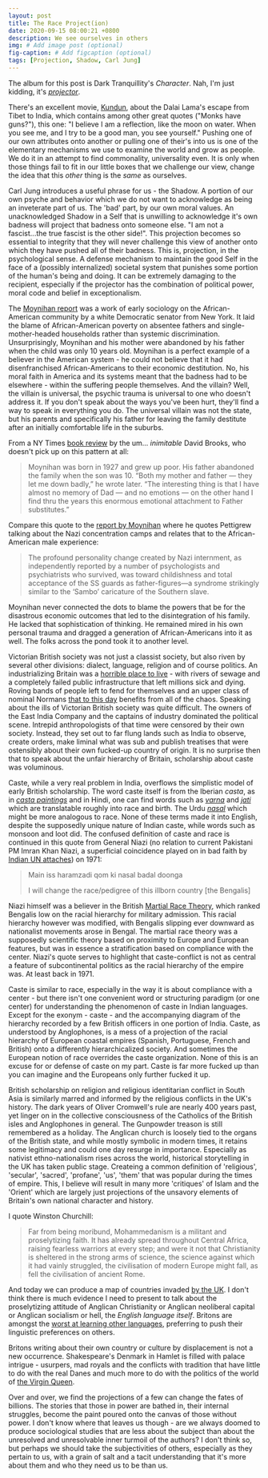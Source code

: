 ```yaml
---
layout: post
title: The Race Project(ion)
date: 2020-09-15 08:00:21 +0800
description: We see ourselves in others
img: # Add image post (optional)
fig-caption: # Add figcaption (optional)
tags: [Projection, Shadow, Carl Jung]
---
```


The album for this post is Dark Tranquillity's _Character_. Nah, I'm just kidding, it's [_projector_](https://www.youtube.com/watch?v=5iyq0pzhopE&list=PL7PIIBPfisGaHPic5EMVTieX-Y6wV2OhD&ab_channel=MrBloodSugar1).

There's an excellent movie, [Kundun](https://en.wikipedia.org/wiki/Kundun), about the Dalai Lama's escape from Tibet to India, which contains among other great quotes ("Monks have guns?"), this one: "I believe I am a reflection, like the moon on water. When you see me, and I try to be a good man, you see yourself." Pushing one of our own attributes onto another or pulling one of their's into us is one of the elementary mechanisms we use to examine the world and grow as people. We do it in an attempt to find commonality, universality even. It is only when those things fail to fit in our little boxes that we challenge our view, change the idea that this _other_ thing is the _same_ as ourselves. 

Carl Jung introduces a useful phrase for us - the Shadow. A portion of our own psyche and behavior which we do not want to acknowledge as being an inveterate part of us. The 'bad' part, by our own moral values. An unacknowledged Shadow in a Self that is unwilling to acknowledge it's own badness will project that badness onto someone else. "I am not a fascist...the true fascist is the other side!". This projection becomes so essential to integrity that they will never challenge this view of another onto which they have pushed all of their badness. This is, projection, in the psychological sense. A defense mechanism to maintain the good Self in the face of a (possibly internalized) societal system that punishes some portion of the human's being and doing. It can be extremely damaging to the recipient, especially if the projector has the combination of political power, moral code and belief in exceptionalism.

The [Moynihan report](https://en.wikipedia.org/wiki/The_Negro_Family:_The_Case_For_National_Action) was a work of early sociology on the African-American community by a white Democratic senator from New York. It laid the blame of African-American poverty on absentee fathers and single-mother-headed households rather than systemic discrimination. Unsurprisingly, Moynihan and his mother were abandoned by his father when the child was only 10 years old. Moynihan is a perfect example of a believer in the American system - he could not believe that it had disenfranchised African-Americans to their economic destitution. No, his moral faith in America and its systems meant that the badness had to be elsewhere - within the suffering people themselves. And the villain? Well, the villain is universal, the psychic trauma is universal to one who doesn't address it. If you don't speak about the ways you've been hurt, they'll find a way to speak in everything you do. The universal villain was not the state, but his parents and specifically his father for leaving the family destitute after an initially comfortable life in the suburbs.

From a NY Times [book review](https://www.nytimes.com/2010/10/17/books/review/Brooks-t.html) by the um... _inimitable_ David Brooks, who doesn't pick up on this pattern at all:
>
>Moynihan was born in 1927 and grew up poor. His father abandoned the family when the son was 10. “Both my mother and father — they let me down badly,” he wrote later. “The interesting thing is that I have almost no memory of Dad — and no emotions — on the other hand I find thru the years this enormous emotional attachment to Father substitutes.”
>

Compare this quote to the [report by Moynihan](https://www.theatlantic.com/politics/archive/2015/09/the-moynihan-report-an-annotated-edition/404632/#Chapter%2520II) where he quotes Pettigrew talking about the Nazi concentration camps and relates that to the African-American male experience:
>The profound personality change created by Nazi internment, as independently reported by a number of psychologists and psychiatrists who survived, was toward childishness and total acceptance of the SS guards as father-figures—a syndrome strikingly similar to the ‘Sambo’ caricature of the Southern slave.

Moynihan never connected the dots to blame the powers that be for the disastrous economic outcomes that led to the disintegration of his family. He lacked that sophistication of thinking. He remained mired in his own personal trauma and dragged a generation of African-Americans into it as well. The folks across the pond took it to another level.

Victorian British society was not just a classist society, but also riven by several other divisions: dialect, language, religion and of course politics. An industrializing Britain was a [horrible place to live](https://en.wikipedia.org/wiki/Life_in_Great_Britain_during_the_Industrial_Revolution) - with rivers of sewage and a completely failed public infrastructure that left millions sick and dying. Roving bands of people left to fend for themselves and an upper class of nominal Normans [that to this day](https://www.telegraph.co.uk/news/newstopics/howaboutthat/8424904/People-with-Norman-names-wealthier-than-other-Britons.html#:~:text=Research%20shows%20that%20the%20descendants,%22poor%22%20or%20artisanal%20surnames.) benefits from all of the chaos. Speaking about the ills of Victorian British society was quite difficult. The owners of the East India Company and the captains of industry dominated the political scene. Intrepid anthropologists of that time were censored by their own society. Instead, they set out to far flung lands such as India to observe, create orders, make liminal what was sub and publish treatises that were ostensibly about their own fucked-up country of origin. It is no surprise then that to speak about the unfair hierarchy of Britain, scholarship about caste was voluminous.

Caste, while a very real problem in India, overflows the simplistic model of early British scholarship. The word caste itself is from the Iberian _casta_, as in [_casta paintings_](https://en.wikipedia.org/wiki/Casta#Casta_paintings_of_the_18th_century) and in Hindi, one can find words such as [_varna_](https://en.wiktionary.org/wiki/%E0%A4%B5%E0%A4%B0%E0%A5%8D%E0%A4%A3#Sanskrit) and [_jati_](https://en.wiktionary.org/wiki/%E0%A4%9C%E0%A4%BE%E0%A4%A4%E0%A4%BF#Sanskrit) which are translatable roughly into race and birth. The Urdu [_nasal_](https://en.wiktionary.org/wiki/%D9%86%D8%B3%D9%84#Urdu) which might be more analogous to race. None of these terms made it into English, despite the supposedly unique nature of Indian caste, while words such as monsoon and loot did. The confused definition of caste and race is continued in this quote from General Niazi (no relation to current Pakistani PM Imran Khan Niazi, a superficial coincidence played on in bad faith by [Indian UN attaches](https://economictimes.indiatimes.com/news/politics-and-nation/india-responds-to-imran-khans-un-speech-indian-citizens-do-not-need-anyone-to-speak-on-their-behalf/articleshow/71345948.cms)) on 1971:

>Main iss haramzadi qom ki nasal badal doonga
>
>I will change the race/pedigree of this illborn country [the Bengalis]

Niazi himself was a believer in the British [Martial Race Theory](https://en.wikipedia.org/wiki/Martial_race), which ranked Bengalis low on the racial hierarchy for military admission. This racial hierarchy however was modified, with Bengalis slipping ever downward as nationalist movements arose in Bengal. The martial race theory was a supposedly scientific theory based on proximity to Europe and European features, but was in essence a stratification based on compliance with the center. Niazi's quote serves to highlight that caste-conflict is not as central a feature of subcontinental politics as the racial hierarchy of the empire was. At least back in 1971.

Caste is similar to race, especially in the way it is about compliance with a center - but there isn't one convenient word or structuring paradigm (or one center) for understanding the phenomenon of caste in Indian languages. Except for the exonym - caste - and the accompanying diagram of the hierarchy recorded by a few British officers in one portion of India. Caste, as understood by Anglophones, is a mess of a projection of the racial hierarchy of European coastal empires (Spanish, Portuguese, French and British) onto a differently hierarchicalized society. And sometimes the European notion of race overrides the caste organization. None of this is an excuse for or defense of caste on my part. Caste is far more fucked up than you can imagine and the Europeans only further fucked it up.

British scholarship on religion and religious identitarian conflict in South Asia is similarly marred and informed by the religious conflicts in the UK's history. The dark years of Oliver Cromwell's rule are nearly 400 years past, yet linger on in the collective consciousness of the Catholics of the British isles and Anglophones in general. The Gunpowder treason is still remembered as a holiday. The Anglican church is loosely tied to the organs of the British state, and while mostly symbolic in modern times, it retains some legitimacy and could one day resurge in importance. Especially as nativist ethno-nationalism rises across the world, historical storytelling in the UK has taken public stage. Createing a common definition of 'religious', 'secular', 'sacred', 'profane', 'us', 'them' that was popular during the times of empire. This, I believe will result in many more 'critiques' of Islam and the 'Orient' which are largely just projections of the unsavory elements of Britain's own national character and history.

I quote Winston Churchill:
>Far from being moribund, Mohammedanism is a militant and proselytizing faith. It has already spread throughout Central Africa, raising fearless warriors at every step; and were it not that Christianity is sheltered in the strong arms of science, the science against which it had vainly struggled, the civilisation of modern Europe might fall, as fell the civilisation of ancient Rome.
>

And today we can produce a map of countries invaded [by the UK](https://www.indy100.com/article/uk-great-britain-invasion-empire-war-conquest-globe-invaded-2017-7460711). I don't think there is much evidence I need to present to talk about the proselytizing attitude of Anglican Christianity or Anglican neoliberal capital or Anglican socialism or hell, the _English language itself_. Britons are amongst the [worst at learning other languages](https://esol.britishcouncil.org/content/learners/skills/reading/british-worst-learning-languages), preferring to push their linguistic preferences on others.

Britons writing about their own country or culture by displacement is not a new occurrence. Shakespeare's Denmark in Hamlet is filled with palace intrigue - usurpers, mad royals and the conflicts with tradition that have little to do with the real Danes and much more to do with the politics of the world of [the Virgin Queen](https://link.springer.com/chapter/10.1007/978-1-349-19814-6_4).

Over and over, we find the projections of a few can change the fates of billions. The stories that those in power are bathed in, their internal struggles, become the paint poured onto the canvas of those without power. I don't know where that leaves us though - are we always doomed to produce sociological studies that are less about the subject than about the unresolved and unresolvable inner turmoil of the authors? I don't think so, but perhaps we should take the subjectivities of others, especially as they pertain to us, with a grain of salt and a tacit understanding that it's more about them and who they need us to be than us.
